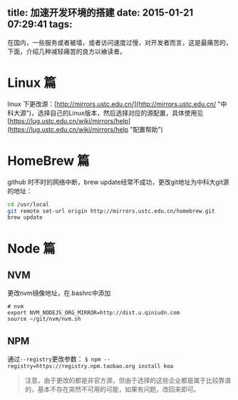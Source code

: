 title: 加速开发环境的搭建
date: 2015-01-21 07:29:41
tags:
---

在国内，一些服务或者被墙，或者访问速度过慢，对开发者而言，这是最痛苦的，下面，介绍几种减轻痛苦的良方以飨读者。

<!--more-->

# Linux 篇

linux 下更改源：[http://mirrors.ustc.edu.cn/](http://mirrors.ustc.edu.cn/ "中科大源")，选择自己的Linux版本，然后选择对应的源配置，具体使用见[https://lug.ustc.edu.cn/wiki/mirrors/help](https://lug.ustc.edu.cn/wiki/mirrors/help "配置帮助")

# HomeBrew 篇

github 时不时的网络中断，brew update经常不成功，更改git地址为中科大git源的地址：

```bash
cd /usr/local
git remote set-url origin http://mirrors.ustc.edu.cn/homebrew.git
brew update
```

# Node 篇

## NVM
更改nvm镜像地址，在.bashrc中添加
```
# nvm
export NVM_NODEJS_ORG_MIRROR=http://dist.u.qiniudn.com
source ~/git/nvm/nvm.sh
```

## NPM

通过`--registry`更改参数：
`$ npm --registry=https://registry.npm.taobao.org install koa`

> 注意，由于更改的都是非官方源，但由于选择的这些企业都是属于比较靠谱的，基本不存在突然不可用的可能，如果有问题，改回来即可。
